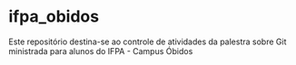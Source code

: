 # ifpa_obidos
Este repositório destina-se ao controle de atividades da palestra sobre Git ministrada para alunos do IFPA - Campus Óbidos
